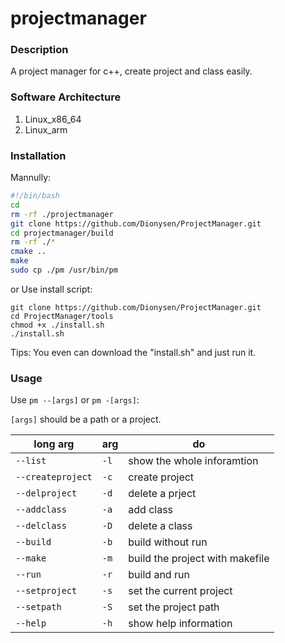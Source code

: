# projectmanager

### Description

A project manager for c++, create project and class easily.

### Software Architecture

1. Linux_x86_64
2. Linux_arm

### Installation

Mannully: 

```bash
#!/bin/bash
cd
rm -rf ./projectmanager
git clone https://github.com/Dionysen/ProjectManager.git
cd projectmanager/build
rm -rf ./*
cmake ..
make
sudo cp ./pm /usr/bin/pm
```

or Use install script:

```shell
git clone https://github.com/Dionysen/ProjectManager.git
cd ProjectManager/tools
chmod +x ./install.sh
./install.sh
```

Tips: You even can download the "install.sh" and just run it.  

### Usage

Use `pm --[args]` or `pm -[args]`:

`[args]` should be a path or a project.

| long arg          | arg    | do                         |
| ----------------- | ------ | -------------------------- |
| `--list`          | `-l`   | show the whole inforamtion |
| `--createproject` | `-c`   | create project             |
| `--delproject`    | `-d`   | delete a prject            |
| `--addclass`      | `-a`   | add class                  |
| `--delclass`      | `-D` | delete a class             |
| `--build`         | `-b`   | build without run          |
|`--make`|`-m`| build the project with makefile|
| `--run`           | `-r`   | build and run              |
| `--setproject`    | `-s`   | set the current project    |
| `--setpath`       | `-S` | set the project path       |
| `--help`          | `-h`   | show help information      |
